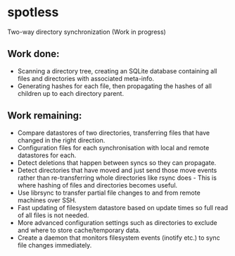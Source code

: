 spotless
========

Two-way directory synchronization (Work in progress)


Work done:
----------

*   Scanning a directory tree, creating an SQLite database containing all files and directories with associated meta-info.
*   Generating hashes for each file, then propagating the hashes of all children up to each directory parent.


Work remaining:
---------------

*   Compare datastores of two directories, transferring files that have changed in the right direction.
*   Configuration files for each synchronisation with local and remote datastores for each.
*   Detect deletions that happen between syncs so they can propagate.
*   Detect directories that have moved and just send those move events rather than re-transferring whole directories like rsync does - This is where hashing of files and directories becomes useful.
*   Use librsync to transfer partial file changes to and from remote machines over SSH.
*   Fast updating of filesystem datastore based on update times so full read of all files is not needed.
*   More advanced configuration settings such as directories to exclude and where to store cache/temporary data.
*   Create a daemon that monitors filesystem events (inotify etc.) to sync file changes immediately.
